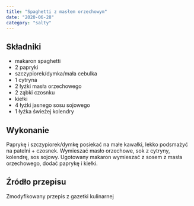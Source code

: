 ```yaml
---
title: "Spaghetti z masłem orzechowym"
date: "2020-06-28"
category: "salty"
---
```


## Składniki

- makaron spaghetti
- 2 papryki
- szczypiorek/dymka/mała cebulka
- 1 cytryna
- 2 łyżki masła orzechowego
- 2 ząbki czosnku
- kiełki
- 4 łyżki jasnego sosu sojowego
- 1 łyżka świeżej kolendry

## Wykonanie

Paprykę i szczypiorek/dymkę posiekać na małe kawałki, lekko podsmażyć na patelni + czosnek. Wymieszać masło orzechowe, sok z cytryny, kolendrę, sos sojowy. Ugotowany makaron wymieszać z sosem z masła orzechowego, dodać paprykę i kiełki.

## Źródło przepisu

Zmodyfikowany przepis z gazetki kulinarnej
